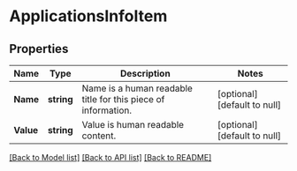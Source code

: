 # ApplicationsInfoItem

## Properties
Name | Type | Description | Notes
------------ | ------------- | ------------- | -------------
**Name** | **string** | Name is a human readable title for this piece of information. | [optional] [default to null]
**Value** | **string** | Value is human readable content. | [optional] [default to null]

[[Back to Model list]](../README.md#documentation-for-models) [[Back to API list]](../README.md#documentation-for-api-endpoints) [[Back to README]](../README.md)

